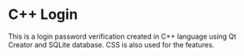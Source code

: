 # C++ Login
This is a login password verification created in C++ language using Qt Creator and SQLite database.
CSS is also used for the features.
